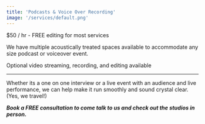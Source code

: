 ```yaml
---
title: 'Podcasts & Voice Over Recording'
image: '/services/default.png'
---
```

$50 / hr - FREE editing for most services

We have multiple acoustically treated spaces available to accommodate any size podcast or voiceover event. 

Optional video streaming, recording, and editing available

- - -

Whether its a one on one interview or a live event with an audience and live performance, we can help make it run smoothly and sound crystal clear. (Yes, we travel!) 

**_Book a FREE consultation to come talk to us and check out the studios in person._**